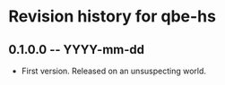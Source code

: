 # Revision history for qbe-hs

## 0.1.0.0 -- YYYY-mm-dd

* First version. Released on an unsuspecting world.
